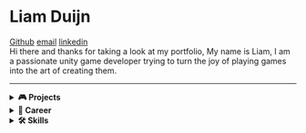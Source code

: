 # Liam Duijn  
 [Github](https://github.com/LiamDCreator) [email](liamduijn@gmail.com) [linkedin](https://www.linkedin.com/in/liam-duijn-a03692296/)   
Hi there and thanks for taking a look at my portfolio, My name is Liam, I am a passionate unity game developer trying to turn the joy of playing games into the art of creating them.

---

<details>
  <summary><strong>🎮 Projects</strong></summary>

   <h2> A Cookie's Quest                  <a href="https://play.google.com/store/apps/details?id=com.liamDCreator" target="_blank">   
  <img src="https://play.google.com/intl/en_us/badges/static/images/badges/en_badge_web_generic.png" alt="Get it on Google Play" width="200">   
</a>       </h2>  
    
– A Cookie's Quest is an endless 2D arcade game developed in Unity and published on the Play Store. I designed and built this game as a way to complete a fully realized small-scale project, allowing me to become familiar with every stage of the game development process — from concept to release. I knew I would inevitably work on larger games in the future, so this project was a valuable way to prepare for that growth. Publishing the game on the Play Store was not only a way to share my creation with others, but also a meaningful test to see if my work met the standards required for public release, while gaining insight into the publishing side of game development.  
  
*Technologies:* Unity, C#, GitHub, milanote, aseprite, ableton 12  

Solo project — built from concept to release. Only assets used are background and sound effects; everything else is 100% made by me.
    
 
 
   <h2>Slippery Slime</h2> 
— Slippery slime is an endless 2D arcade game and my current project. It builds upon the foundations of A Cookie's Quest, but on a larger scale and with increased complexity. In this game, you play as a slime caught in the middle of a war between humans and monsters. Both factions actively engage each other on the battlefield, and the player must survive by navigating through the chaos — dodging, weaving, and using the environment to stay alive.

The game focuses on two core elements: the player’s unique movement and the dynamic combat between factions. By observing enemy patterns and the flow of battle, players can identify safe zones and opportunities to maneuver. This encourages strategic thinking and quick reflexes, making each run unpredictable and engaging.

Technologies: Unity, C#, GitHub, Milanote aseprite  

Still in development 
   
</details>

<details>
  <summary><strong>💼 Career</strong></summary>

 <h2> Hogeschool van Amsterdam  </h2>
<h3> Game Development Studies </h3> 
*Sept 2022 – Jan 2024 (1.5 years, no degree earned)*  

During my time at HvA, I studied the fundamentals of game development, including programming, design, and project workflows.  
My most valuable experiences came from collaborating in team-based projects, where I learned how to communicate effectively, divide responsibilities, and contribute to larger creative goals.  

 
 <h2> 🎮 My Game Development Journey</h2>

My interest in game development began when I was 18, after I realized that games weren’t just meant to be played — they could be created.  
Playing games and learning about them has always been the most fun and inspiring thing for me, so I was surprised it took me that long to realize I could start making them myself.

I immediately started experimenting and enrolled in the Hogeschool van Amsterdam to study game development.  
While I did learn the basics, I had little time for personal projects, and after 1.5 years I realized the academic route wasn’t the right fit for me.  
I made the decision to leave and fully focus on learning game development on my own.

Along the way, I ran into common beginner pitfalls — getting stuck in tutorial hell, or trying to build games that were way too large for my skill level.  
Even though these struggles slowed me down at times, they taught me valuable lessons about what it actually takes to complete a game.  
Most importantly, they showed me how passionate I am about game development — because even after failing over and over, I still wanted to keep going.

To break the cycle and improve my approach, I decided to create a complete game with the smallest possible scope. That became *A Cookie’s Quest*, a simple but finished project that helped me understand the full development pipeline from start to finish.  
I'm currently working on *Slippery Slime*, a more ambitious project with a higher level of complexity, and I’m excited to keep building from here.


</details>

<details>
  <summary><strong>🛠 Skills</strong></summary>

  - Unity (2D)
  - C#
  - Git & GitHub (branching, team workflow)
  - Pixel Art
  - Game Design
  - Sound design
  - Visual studio code
  - UI/UX
  - publishing
  - closed testing
    

</details>
